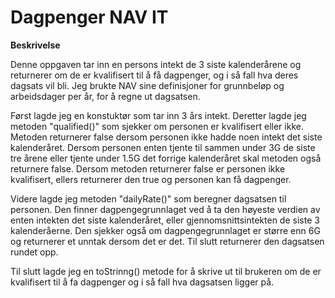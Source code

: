 # Dagpenger NAV IT

**Beskrivelse**

Denne oppgaven tar inn en persons intekt de 3 siste kalenderårene og 
returnerer om de er kvalifisert til å få dagpenger, og i så fall hva
deres dagsats vil bli. Jeg brukte NAV sine definisjoner for grunnbeløp og
arbeidsdager per år, for å regne ut dagsatsen.

Først lagde jeg en konstuktør som tar inn 3 års intekt. Deretter lagde jeg 
metoden "qualified()" som sjekker om personen er kvalifisert eller ikke. Metoden 
returnerer false dersom personen ikke hadde noen intekt det siste kalenderåret. Dersom 
personen enten tjente til sammen under 3G de siste tre årene eller tjente under 1.5G det forrige kalenderåret 
skal metoden også returnere false. Dersom metoden returnerer false er personen
ikke kvalifisert, ellers returnerer den true og personen kan få dagpenger.

Videre lagde jeg metoden "dailyRate()" som beregner dagsatsen til personen.
Den finner dagpengegrunnlaget ved å ta den høyeste verdien av enten intekten det siste kalenderåret, 
eller gjennomsnittsintekten de siste 3 kalenderåerne. Den sjekker også om dagpengegrunnlaget
er større enn 6G og returnerer et unntak dersom det er det. Til slutt returnerer den 
dagsatsen rundet opp. 

Til slutt lagde jeg en toStrinng() metode for å skrive ut til brukeren om de er kvalifisert til 
å fa dagpenger og i så fall hva dagsatsen ligger på. 
